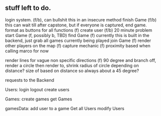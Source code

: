 ## stuff left to do.

login system. (f/b), can bullshit this in an insecure method
finish Game (f/b) this can wait till after capstone, but if everyone is captured, end game.
format as buttons for all functions (f)
create user (f/b) 20 minute problem
start Game (f, possibly b, TBD)
find Game (f)
  currently this is built in the backend, just grab all games currently being played
join Game (f)
render other players on the map (f)
capture mechanic (f)  proximity based when calling marco for now


render lines for vague non specific directions (f)
  90 degree and branch off, render a circle then render to, shrink radius of circle depending on distance?  size of based on distance so always about a 45 degree?



requests to the Backend


Users:
login
logout
create users

Games:
create games
get Games


gamesData:
add user to a game
Get all Users
modify Users
